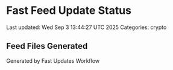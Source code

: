 # Fast Feed Update Status
Last updated: Wed Sep  3 13:44:27 UTC 2025
Categories: crypto

## Feed Files Generated

Generated by Fast Updates Workflow
